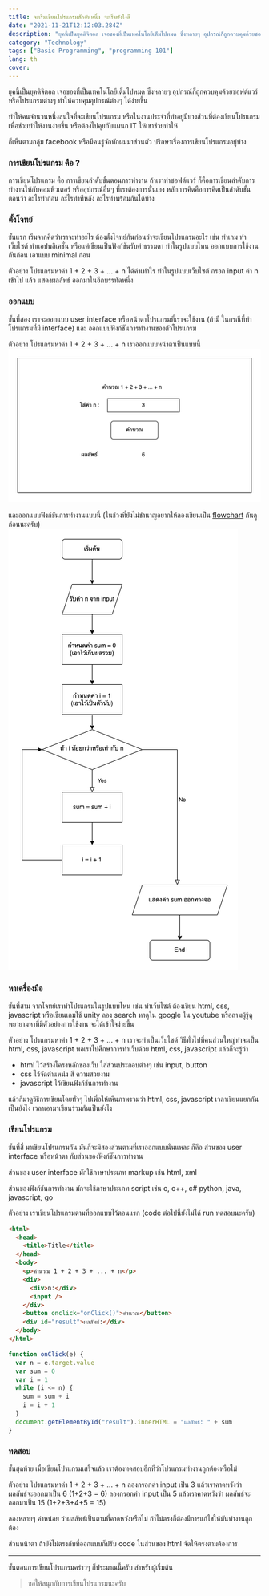 ```yaml
---
title: จะเริ่มเขียนโปรแกรมสักอันหนึ่ง จะเริ่มยังไงดี
date: "2021-11-21T12:12:03.284Z"
description: "ยุคนี้เป็นยุคดิจิตอล เจอของที่เป็นเทคโนโลยีเต็มไปหมด ซึ่งหลายๆ อุปกรณ์ก็ถูกควบคุมด้วยซอฟต์แวร์หรือโปรแกรมต่างๆ ทำให้ควบคุมอุปกรณ์ต่างๆ ได้ง่ายขึ้น"
category: "Technology"
tags: ["Basic Programming", "programming 101"]
lang: th
cover:
---
```


ยุคนี้เป็นยุคดิจิตอล เจอของที่เป็นเทคโนโลยีเต็มไปหมด ซึ่งหลายๆ อุปกรณ์ก็ถูกควบคุมด้วยซอฟต์แวร์หรือโปรแกรมต่างๆ ทำให้ควบคุมอุปกรณ์ต่างๆ ได้ง่ายขึ้น

ทำให้คนจำนวนหนึ่งสนใจที่จะเขียนโปรแกรม หรือในงานประจำที่ทำอยู่มีบางส่วนที่ต้องเขียนโปรแกรมเพื่อช่วยทำให้งานง่ายขึ้น หรือต้องไปคุยกับแผนก IT ให้เขาช่วยทำให้

ก็เห็นตามกลุ่ม facebook หรือมีคนรู้จักทักผมมาส่วนตัว ปรึกษาเรื่องการเขียนโปรแกรมอยู่บ้าง

### การเขียนโปรแกรม คือ ?

การเขียนโปรแกรม คือ การเขียนลำดับขั้นตอนการทำงาน ถ้าเราทำซอฟต์แวร์ ก็คือการเขียนลำดับการทำงานให้กับคอมพิวเตอร์ หรืออุปกรณ์อื่นๆ ที่เราต้องการนั่นเอง หลักการคิดคือการคิดเป็นลำดับขั้นตอนว่า อะไรทำก่อน อะไรทำทีหลัง อะไรทำพร้อมกันได้บ้าง

### ตั้งโจทย์

ขั้นแรก เริ่มจากคิดว่าเราจะทำอะไร ต้องตั้งโจทย์กันก่อนว่าจะเขียนโปรแกรมอะไร เช่น ทำเกม ทำเว็บไซต์ ทำแอปพลิเคชั่น หรือแค่เขียนเป็นฟังก์ชันรับค่าธรรมดา ทำในรูปแบบไหน ออกแบบการใช้งานกันก่อน เอาแบบ minimal ก่อน

ตัวอย่าง โปรแกรมหาค่า 1 + 2 + 3 + ... + n ได้ค่าเท่าไร ทำในรูปแบบเว็บไซต์ กรอก input ค่า n เข้าไป แล้ว แสดงผลลัพธ์ ออกมาในอีกบรรทัดหนึ่ง

### ออกแบบ

ขั้นที่สอง เราจะออกแบบ user interface หรือหน้าดาโปรแกรมที่เราจะใช้งาน (ถ้ามี ในกรณีที่ทำโปรแกรมที่มี interface) และ ออกแบบฟังก์ชันการทำงานของตัวโปรแกรม

ตัวอย่าง โปรแกรมหาค่า 1 + 2 + 3 + ... + n เราออกแบบหน้าตาเป็นแบบนี้
![](ui.png)

และออกแบบฟังก์ขันการทำงานแบบนี้ (ในช่วงที่ยังไม่ชำนาญอยากให้ลองเขียนเป็น [flowchart](https://blog.nextzy.me/flowchart-101-f3ef25c3a92a) กันดูก่อนนะครับ)
![](flowchart.png)

### หาเครื่องมือ

ขั้นที่สาม จากโจทย์เราทำโปรแกรมในรูปแบบไหน เช่น ทำเว็บไซต์ ต้องเขียน html, css, javascript หรือเขียนเกมใช้ unity ลอง search หาดูใน google ใน youtube หรือถามผู้รู้ดู พยายามหาที่มีตัวอย่างการใช้งาน จะได้เข้าใจง่ายขึ้น

ตัวอย่าง โปรแกรมหาค่า 1 + 2 + 3 + ... + n เราจะทำเป็นเว็บไซต์ วิธีทั่วไปที่คนส่วนใหญ่ทำจะเป็น html, css, javascript
พอเราไปศึกษาการทำเว็บด้วย html, css, javascript แล้วก็จะรู้ว่า

- html ไว้สร้างโครงหลักของเว็บ ใส่ส่วนประกอบต่างๆ เช่น input, button
- css ไว้จัดตำแหน่ง สี ความสวยงาม
- javascript ไว้เขียนฟังก์ชันการทำงาน

แล้วก็มาดูวิธีการเขียนโดยทั่วๆ ไปเพื่อให้เห็นภาพรวมว่า html, css, javascript เวลาเขียนแยกกันเป็นยังไง เวลาเอามาเขียนร่วมกันเป็นยังไง

### เขียนโปรแกรม

ขั้นที่สี่ มาเขียนโปรแกรมกัน มันก็จะมีสองส่วนตามที่เราออกแบบนั่นแหละ ก็คือ ส่วนของ user interface หรือหน้าตา กับส่วนของฟังก์ชันการทำงาน

ส่วนของ user interface มักใช้ภาษาประเภท markup เช่น html, xml

ส่วนของฟังก์ชันการทำงาน มักจะใช้ภาษาประเภท script เช่น c, c++, c# python, java, javascript, go

ตัวอย่าง เราเขียนโปรแกรมตามที่ออกแบบไว้ตอนแรก (code ต่อไปนี้ยังไม่ได้ run ทดสอบนะครับ)

```html
<html>
  <head>
    <title>Title</title>
  </head>
  <body>
    <p>คำนวณ 1 + 2 + 3 + ... + n</p>
    <div>
      <div>n:</div>
      <input />
    </div>
    <button onclick="onClick()">คำนวณ</button>
    <div id="result">ผลลัพธ์:</div>
  </body>
</html>
```

```js
function onClick(e) {
  var n = e.target.value
  var sum = 0
  var i = 1
  while (i <= n) {
    sum = sum + i
    i = i + 1
  }
  document.getElementById("result").innerHTML = "ผลลัพธ์: " + sum
}
```

### ทดสอบ

ขั้นสุดท้าย เมื่อเขียนโปรแกรมเสร็จแล้ว เราต้องทดสอบอีกทีว่าโปรแกรมทำงานถูกต้องหรือไม่

ตัวอย่าง โปรแกรมหาค่า 1 + 2 + 3 + ... + n
ลองกรอกค่า input เป็น 3 แล้วเราคาดหวังว่า ผลลัพธ์จะออกมาเป็น 6 (1+2+3 = 6)
ลองกรอกค่า input เป็น 5 แล้วเราคาดหวังว่า ผลลัพธ์จะออกมาเป็น 15 (1+2+3+4+5 = 15)

ลองหลายๆ ค่าหน่อย ว่าผลลัพธ์เป็นตามที่คาดหวังหรือไม่ ถ้าไม่ตรงก็ต้องมีการแก้ไขให้มันทำงานถูกต้อง

ส่วนหน้าตา ถ้ายังไม่ตรงกับที่ออกแบบก็ปรับ code ในส่วนของ html จัดให้ตรงตามต้องการ

---

ขั้นตอนการเขียนโปรแกรมคร่าวๆ ก็ประมาณนี้ครับ สำหรับผู้เริ่มต้น

> ขอให้สนุกกับการเขียนโปรแกรมนะครับ
